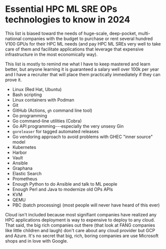 # Essential HPC ML SRE OPs technologies to know in 2024

This list is biased toward the needs of huge-scale, deep-pocket, multi-national companies with the budget to purchase or rent several hundred V100 GPUs for their HPC ML needs (and pay HPC ML SREs very well to take care of them and facilitate applications that leverage that expensive infrastructure in the most economically way).

This list is mostly to remind me what I have to keep mastered and learn better, but anyone learning it is guaranteed a salary well over 100k per year and I have a recruiter that will place them practically immediately if they can prove it.

* Linux (Red Hat, Ubuntu)
* Bash scripting
* Linux containers with Podman
* Git
* GitHub (Actions, `gh` command line tool)
* Go programming 
* Go command-line utilities (Cobra)
* Go API programming---especially the very unsexy Gin
* `goreleaser` for tagged automated releases
* Go vendoring approach to avoid problems with GHEC "inner source" model
* Kubernetes
* Harbor
* Vault
* Ansible
* Graphana
* Elastic Search
* Prometheus
* Enough Python to do Ansible and talk to ML people
* Enough Perl and Java to modernize old OPs APIs
* KVM
* QEMU
* PBC (batch processing) (most people will never have heard of this ever)

Cloud isn't included because most signifiant companies have realized any HPC applications deployment is way to expensive to deploy to any cloud. That said, the big rich companies out there (that look at FANG companies like little children and laugh) don't care about any cloud provider but GCP and Azure. It's no secret that big, rich, boring companies are use Microsoft shops and in love with Google.

